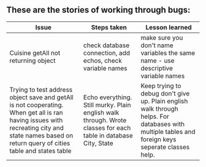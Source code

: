   ## These are the stories of working through bugs:

  | Issue | Steps taken | Lesson learned |
  |-------|-------------|----------------|
  | Cuisine getAll not returning object | check database connection, add echos, check variable names | make sure you don't name variables the same name - use descriptive variable names|
  | Trying to test address object save and getAll is not cooperating.  When get all is ran having issues with recreating city and state names based on return query of cities table and states table | Echo everything.  Still murky.  Plain english walk through.  Wrote classes for each table in database City, State | Keep trying to debug don't give up.  Plain english walk through helps.  For databases with multiple tables and foreign keys seperate classes help.|
